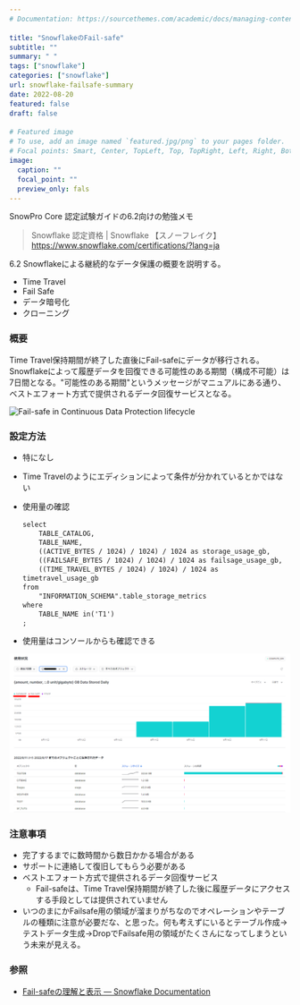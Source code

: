 ```yaml
---
# Documentation: https://sourcethemes.com/academic/docs/managing-content/

title: "SnowflakeのFail-safe"
subtitle: ""
summary: " "
tags: ["snowflake"]
categories: ["snowflake"]
url: snowflake-failsafe-summary
date: 2022-08-20
featured: false
draft: false

# Featured image
# To use, add an image named `featured.jpg/png` to your pages folder.
# Focal points: Smart, Center, TopLeft, Top, TopRight, Left, Right, BottomLeft, Bottom, BottomRight.
image:
  caption: ""
  focal_point: ""
  preview_only: fals
---
```




SnowPro Core 認定試験ガイドの6.2向けの勉強メモ

> Snowflake 認定資格 | Snowflake 【スノーフレイク】 https://www.snowflake.com/certifications/?lang=ja

6.2 Snowflakeによる継続的なデータ保護の概要を説明する。

- Time Travel
- Fail Safe
- データ暗号化
- クローニング

### 概要

Time Travel保持期間が終了した直後にFail-safeにデータが移行される。Snowflakeによって履歴データを回復できる可能性のある期間（構成不可能）は7日間となる。"可能性のある期間"というメッセージがマニュアルにある通り、ベストエフォート方式で提供されるデータ回復サービスとなる。

![Fail-safe in Continuous Data Protection lifecycle](https://docs.snowflake.com/ja/_images/cdp-lifecycle-fs.png)



### 設定方法

- 特になし

- Time Travelのようにエディションによって条件が分かれているとかではない

- 使用量の確認

  ```
  select
      TABLE_CATALOG,
      TABLE_NAME,
      ((ACTIVE_BYTES / 1024) / 1024) / 1024 as storage_usage_gb,
      ((FAILSAFE_BYTES / 1024) / 1024) / 1024 as failsage_usage_gb,
      ((TIME_TRAVEL_BYTES / 1024) / 1024) / 1024 as timetravel_usage_gb
  from
      "INFORMATION_SCHEMA".table_storage_metrics
  where
      TABLE_NAME in('T1')
  ;
  
  ```

- 使用量はコンソールからも確認できる

![image-20220818161355147](image-20220818161355147.png)

### 注意事項

- 完了するまでに数時間から数日かかる場合がある
- サポートに連絡して復旧してもらう必要がある
- ベストエフォート方式で提供されるデータ回復サービス
  - Fail-safeは、Time Travel保持期間が終了した後に履歴データにアクセスする手段としては提供されていません
- いつのまにかFailsafe用の領域が溜まりがちなのでオペレーションやテーブルの種類に注意が必要だな、と思った。何も考えずにいるとテーブル作成→テストデータ生成→DropでFailsafe用の領域がたくさんになってしまうという未来が見える。

### 参照

- [Fail\-safeの理解と表示 — Snowflake Documentation](https://docs.snowflake.com/ja/user-guide/data-failsafe.html)

